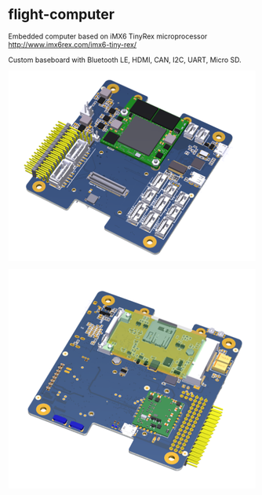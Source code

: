 # flight-computer
Embedded computer based on iMX6 TinyRex microprocessor
http://www.imx6rex.com/imx6-tiny-rex/

Custom baseboard with Bluetooth LE, HDMI, CAN, I2C, UART, Micro SD. 

![top](https://github.com/devttys1/flight-computer/blob/master/TinyHawk_Top2.PNG?raw=true)

![bottom](https://github.com/devttys1/flight-computer/blob/master/TinyHawk_Bottom2.PNG?raw=true)
